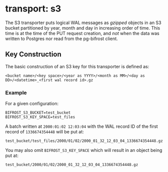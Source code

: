 # transport: s3

The S3 transporter puts logical WAL messages as *gzipped* objects in an S3 bucket partitioned by year, month and day in increasing order of time. This time is at the time of the PUT request creation, and *not* when the data was written to Postgres nor read from the pg-bifrost client.

## Key Construction

The basic construction of an S3 key for this transporter is defined as:
```
<bucket name>/<key space>/<year as YYYY>/<month as MM>/<day as DD>/<datetime>_<first wal record id>.gz
```

### Example

For a given configuration:
```
BIFROST_S3_BUCKET=test_bucket
BIFROST_S3_KEY_SPACE=test_files
```

A batch written at `2000:01:02 12:03:04` with the WAL record ID of the first record of `1336674354448` will be put at:
```
test_bucket/test_files/2000/01/02/2000_01_32_12_03_04_1336674354448.gz
```

You may also omit `BIFROST_S3_KEY_SPACE` which will result in an object being put at:
```$xslt
test_bucket/2000/01/02/2000_01_32_12_03_04_1336674354448.gz
```
